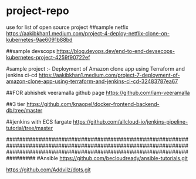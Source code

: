 

# project-repo
use for list of open source project
##sample netfix
https://aakibkhan1.medium.com/project-4-deploy-netflix-clone-on-kubernetes-9ae6091b88bd

##sample devscops
https://blog.devops.dev/end-to-end-devsecops-kubernetes-project-4259f90722ef

#sample project :- Deployment of Amazon clone app using Terraform and jenkins ci-cd
https://aakibkhan1.medium.com/project-7-deployment-of-amazon-clone-app-using-terraform-and-jenkins-ci-cd-32483787ea67


##FOR abhishek veeramalla github page
https://github.com/iam-veeramalla

##3 tier
https://github.com/knaopel/docker-frontend-backend-db/tree/master

##jenkins with ECS fargate
https://github.com/allcloud-io/jenkins-pipeline-tutorial/tree/master

#################################################################################################################################################################################
#Ansible 
https://github.com/becloudready/ansible-tutorials.git

https://github.com/Addvilz/dots.git
